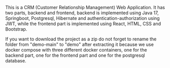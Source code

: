 This is a CRM (Customer Relationship Management) Web Application. It has two parts, backend and frontend,
backend is implemented using Java 17, Springboot, Postgresql, Hibernate and authentication-authorization using JWT,
while the frontend part is implemented using React, HTML, CSS and Bootstrap.

If you want to download the project as a zip do not forget to rename the folder from "demo-main" to "demo" after extracting it
because we use docker compose with three different docker containers, one for the backend part, one for the frontend part and 
one for the postgresql database.
